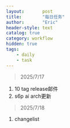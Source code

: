 ```yaml
---
layout:       post
title:        "每日任务"
author:       "Eric"
header-style: text
catalog: true
category: workflow
hidden: true
tags:
    - daily
    - task
---
```


> 2025/7/17
1. 10 tag release邮件
2. s6p ai arch更新
> 2025/7/18
1. changelist